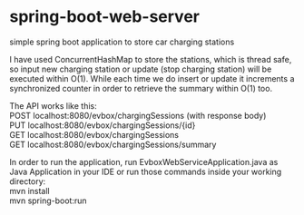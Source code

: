 # spring-boot-web-server
simple spring boot application to store car charging stations

I have used ConcurrentHashMap to store the stations, which is thread safe, so input new charging station or update (stop charging station) will be executed within O(1).
While each time we do insert or update it increments a synchronized counter in order to retrieve the summary within O(1) too.

The API works like this:    
POST 	localhost:8080/evbox/chargingSessions	(with response body)          
PUT 	localhost:8080/evbox/chargingSessions/{id}               
GET 	localhost:8080/evbox/chargingSessions                 
GET 	localhost:8080/evbox/chargingSessions/summary          

In order to run the application, run EvboxWebServiceApplication.java as Java Application in your IDE
or run those commands inside your working directory:   
mvn install  
mvn spring-boot:run

